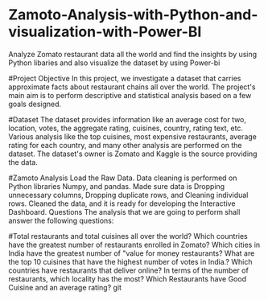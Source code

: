 # Zamoto-Analysis-with-Python-and-visualization-with-Power-BI
Analyze Zomato restaurant data all the world and find the insights by using Python libaries and also visualize the dataset by using Power-bi

#Project Objective
In this project, we investigate a dataset that carries approximate facts about restaurant chains all over the world. The project's main aim is to perform descriptive and statistical analysis based on a few goals designed.

#Dataset
The dataset provides information like an average cost for two, location, votes, the aggregate rating, cuisines, country, rating text, etc. Various analysis like the top cuisines, most expensive restaurants, average rating for each country, and many other analysis are performed on the dataset. The dataset's owner is Zomato and Kaggle is the source providing the data.

#Zamoto Analysis
Load the Raw Data.
Data cleaning is performed on Python libraries Numpy, and pandas.
Made sure data is Dropping unnecessary columns, Dropping duplicate rows, and Cleaning individual rows.
Cleaned the data, and it is ready for developing the Interactive Dashboard.
Questions
The analysis that we are going to perform shall answer the following questions:

#Total restaurants and total cuisines all over the world?
Which countries have the greatest number of restaurants enrolled in Zomato?
Which cities in India have the greatest number of "value for money restaurants?
What are the top 10 cuisines that have the highest number of votes in India.?
Which countries have restaurants that deliver online?
In terms of the number of restaurants, which locality has the most?
Which Restaurants have Good Cuisine and an average rating?
git 